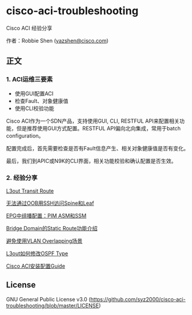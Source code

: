 # cisco-aci-troubleshooting
Cisco ACI 经验分享

作者：Robbie Shen (yazshen@cisco.com)

## 正文
### 1. ACI运维三要素
+ 使用GUI配置ACI   
+ 检查Fault、对象健康值
+ 使用CLI校验功能

Cisco ACI作为一个SDN产品，支持使用GUI, CLI, RESTFUL API来配置相关功能，但是推荐使用GUI方式配置。RESTFUL API偏向北向集成，常用于batch configuration。

配置完成后，首先需要检查是否有Fault信息产生、相关对象健康值是否有变化。

最后，我们到APIC或N9K的CLI界面，相关功能校验和确认配置是否生效。

### 2. 经验分享
[L3out Transit Route](https://github.com/syz2000/cisco-aci-troubleshooting/blob/master/L3out-TransitRoute.md)

[无法通过OOB用SSH访问Spine和Leaf](https://github.com/syz2000/cisco-aci-troubleshooting/blob/master/Mgmt-OOBSubnet.md)

[EPG中组播配置：PIM ASM和SSM](https://github.com/syz2000/cisco-aci-troubleshooting/blob/master/Feature-PIM.md)

[Bridge Domain的Static Route功能介绍](https://github.com/syz2000/cisco-aci-troubleshooting/blob/master/L3out-StaticRouteBD.md)

[避免使用VLAN Overlapping场景](https://github.com/syz2000/cisco-aci-troubleshooting/blob/master/VLAN-Overlapping.md)

[L3out如何修改OSPF Type](https://github.com/syz2000/cisco-aci-troubleshooting/blob/master/L3out-OSPF-Type2.md)

[Cisco ACI安装配置Guide](https://github.com/syz2000/cisco-aci-troubleshooting/blob/master/new-installation.md)

## License
GNU General Public License v3.0
(https://github.com/syz2000/cisco-aci-troubleshooting/blob/master/LICENSE)
